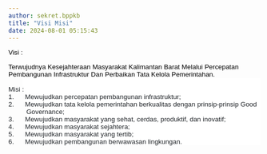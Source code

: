 ```yaml
---
author: sekret.bppkb
title: "Visi Misi"
date: 2024-08-01 05:15:43
---
```

<p class="MsoNormal" style="margin-bottom: 0cm;"><span style="font-size: 10pt; font-family: arial, helvetica, sans-serif;"><span style="color: black;"><span style="vertical-align: inherit;"><span style="vertical-align: inherit;"><span style="vertical-align: inherit;"><span style="vertical-align: inherit;"><span style="vertical-align: inherit;"><span style="vertical-align: inherit;"><span style="vertical-align: inherit;"><span style="vertical-align: inherit;"><span style="vertical-align: inherit;"><span style="vertical-align: inherit;">Visi :</span></span></span></span></span></span></span></span></span></span></span></span></p>

<p class="MsoNormal" style="margin-bottom: 0cm;"><span style="font-size: 10pt; font-family: arial, helvetica, sans-serif;"><span style="color: black;"><o:p></o:p></span></span><span style="font-size: 10pt; font-family: arial, helvetica, sans-serif;"><span style="color: black;"><span style="vertical-align: inherit;"><span style="vertical-align: inherit;"><span style="vertical-align: inherit;"><span style="vertical-align: inherit;"><span style="vertical-align: inherit;"><span style="vertical-align: inherit;"><span style="vertical-align: inherit;"><span style="vertical-align: inherit;"><span style="vertical-align: inherit;"><span style="vertical-align: inherit;">Terwujudnya Kesejahteraan Masyarakat Kalimantan Barat Melalui Percepatan Pembangunan Infrastruktur Dan Perbaikan Tata Kelola Pemerintahan.</span></span></span></span></span></span></span></span></span></span></span><span style="color: black;"><o:p></o:p></span></span></p>

<p class="MsoNormal" style="text-indent: -21.3pt; background: white; margin: 0cm 0cm 0cm 21.3pt;"><span style="font-size: 10pt; font-family: arial, helvetica, sans-serif; color: black;"><o:p>&nbsp;</o:p></span></p>

<p class="MsoNormal" style="text-indent: -21.3pt; background: white; margin: 0cm 0cm 0cm 21.3pt;"><span style="font-size: 10pt; font-family: arial, helvetica, sans-serif;"><span style="color: #212529;"><span style="vertical-align: inherit;"><span style="vertical-align: inherit;"><span style="vertical-align: inherit;"><span style="vertical-align: inherit;"><span style="vertical-align: inherit;"><span style="vertical-align: inherit;"><span style="vertical-align: inherit;"><span style="vertical-align: inherit;"><span style="vertical-align: inherit;"><span style="vertical-align: inherit;">Misi :</span></span></span></span></span></span></span></span></span></span></span><span style="color: black;"><o:p></o:p></span></span></p>

<p class="MsoListParagraph" style="text-indent: -27pt; background: white; margin: 0cm 0cm 0cm 27pt;"><span style="font-size: 10pt; font-family: arial, helvetica, sans-serif;"><!-- [if !supportLists]--><span style="color: #212529;"><span style="mso-list: Ignore;"><span style="vertical-align: inherit;"><span style="vertical-align: inherit;"><span style="vertical-align: inherit;"><span style="vertical-align: inherit;"><span style="vertical-align: inherit;"><span style="vertical-align: inherit;"><span style="vertical-align: inherit;"><span style="vertical-align: inherit;"><span style="vertical-align: inherit;"><span style="vertical-align: inherit;">1.</span></span></span></span></span></span></span></span></span></span><span style="font-style: normal; font-variant: normal; font-kerning: auto; font-optical-sizing: auto; font-feature-settings: normal; font-variation-settings: normal; font-weight: normal; font-stretch: normal; line-height: normal;">&nbsp; &nbsp; &nbsp;</span></span></span><span style="color: #212529;"><span style="vertical-align: inherit;"><span style="vertical-align: inherit;"><span style="vertical-align: inherit;"><span style="vertical-align: inherit;"><span style="vertical-align: inherit;"><span style="vertical-align: inherit;"><span style="vertical-align: inherit;"><span style="vertical-align: inherit;"><span style="vertical-align: inherit;"><span style="vertical-align: inherit;"> Mewujudkan percepatan pembangunan infrastruktur;</span></span></span></span></span></span></span></span></span></span></span><span style="color: black;"><o:p></o:p></span></span></p>

<p class="MsoListParagraph" style="text-indent: -27pt; background: white; margin: 0cm 0cm 0cm 27pt;"><span style="font-size: 10pt; font-family: arial, helvetica, sans-serif;"><!-- [if !supportLists]--><span style="color: #212529;"><span style="mso-list: Ignore;"><span style="vertical-align: inherit;"><span style="vertical-align: inherit;"><span style="vertical-align: inherit;"><span style="vertical-align: inherit;"><span style="vertical-align: inherit;"><span style="vertical-align: inherit;"><span style="vertical-align: inherit;"><span style="vertical-align: inherit;"><span style="vertical-align: inherit;"><span style="vertical-align: inherit;">2.</span></span></span></span></span></span></span></span></span></span><span style="font-style: normal; font-variant: normal; font-kerning: auto; font-optical-sizing: auto; font-feature-settings: normal; font-variation-settings: normal; font-weight: normal; font-stretch: normal; line-height: normal;">&nbsp; &nbsp;</span></span></span><span style="color: #212529;"><span style="vertical-align: inherit;"><span style="vertical-align: inherit;"><span style="vertical-align: inherit;"><span style="vertical-align: inherit;"><span style="vertical-align: inherit;"><span style="vertical-align: inherit;"><span style="vertical-align: inherit;"><span style="vertical-align: inherit;"><span style="vertical-align: inherit;"><span style="vertical-align: inherit;"> &nbsp; Mewujudkan tata kelola pemerintahan berkualitas dengan prinsip-prinsip Good Governance;</span></span></span></span></span></span></span></span></span></span></span><span style="color: black;"><o:p></o:p></span></span></p>

<p class="MsoListParagraph" style="text-indent: -27pt; background: white; margin: 0cm 0cm 0cm 27pt;"><span style="font-size: 10pt; font-family: arial, helvetica, sans-serif;"><!-- [if !supportLists]--><span style="color: #212529;"><span style="mso-list: Ignore;"><span style="vertical-align: inherit;"><span style="vertical-align: inherit;"><span style="vertical-align: inherit;"><span style="vertical-align: inherit;"><span style="vertical-align: inherit;"><span style="vertical-align: inherit;"><span style="vertical-align: inherit;"><span style="vertical-align: inherit;"><span style="vertical-align: inherit;"><span style="vertical-align: inherit;">3.</span></span></span></span></span></span></span></span></span></span><span style="font-style: normal; font-variant: normal; font-kerning: auto; font-optical-sizing: auto; font-feature-settings: normal; font-variation-settings: normal; font-weight: normal; font-stretch: normal; line-height: normal;">&nbsp; &nbsp;</span></span></span><span style="color: #212529;"><span style="vertical-align: inherit;"><span style="vertical-align: inherit;"><span style="vertical-align: inherit;"><span style="vertical-align: inherit;"><span style="vertical-align: inherit;"><span style="vertical-align: inherit;"><span style="vertical-align: inherit;"><span style="vertical-align: inherit;"><span style="vertical-align: inherit;"><span style="vertical-align: inherit;"> &nbsp; Mewujudkan masyarakat yang sehat, cerdas, produktif, dan inovatif;</span></span></span></span></span></span></span></span></span></span></span><span style="color: black;"><o:p></o:p></span></span></p>

<p class="MsoListParagraph" style="text-indent: -27pt; background: white; margin: 0cm 0cm 0cm 27pt;"><span style="font-size: 10pt; font-family: arial, helvetica, sans-serif;"><!-- [if !supportLists]--><span style="color: #212529;"><span style="mso-list: Ignore;"><span style="vertical-align: inherit;"><span style="vertical-align: inherit;"><span style="vertical-align: inherit;"><span style="vertical-align: inherit;"><span style="vertical-align: inherit;"><span style="vertical-align: inherit;"><span style="vertical-align: inherit;"><span style="vertical-align: inherit;"><span style="vertical-align: inherit;"><span style="vertical-align: inherit;">4.</span></span></span></span></span></span></span></span></span></span><span style="font-style: normal; font-variant: normal; font-kerning: auto; font-optical-sizing: auto; font-feature-settings: normal; font-variation-settings: normal; font-weight: normal; font-stretch: normal; line-height: normal;">&nbsp; &nbsp;</span></span></span><span style="color: #212529;"><span style="vertical-align: inherit;"><span style="vertical-align: inherit;"><span style="vertical-align: inherit;"><span style="vertical-align: inherit;"><span style="vertical-align: inherit;"><span style="vertical-align: inherit;"><span style="vertical-align: inherit;"><span style="vertical-align: inherit;"><span style="vertical-align: inherit;"><span style="vertical-align: inherit;"> &nbsp; Mewujudkan masyarakat sejahtera;</span></span></span></span></span></span></span></span></span></span></span><span style="color: black;"><o:p></o:p></span></span></p>

<p class="MsoListParagraph" style="text-indent: -27pt; background: white; margin: 0cm 0cm 0cm 27pt;"><span style="font-size: 10pt; font-family: arial, helvetica, sans-serif;"><!-- [if !supportLists]--><span style="color: #212529;"><span style="mso-list: Ignore;"><span style="vertical-align: inherit;"><span style="vertical-align: inherit;"><span style="vertical-align: inherit;"><span style="vertical-align: inherit;"><span style="vertical-align: inherit;"><span style="vertical-align: inherit;"><span style="vertical-align: inherit;"><span style="vertical-align: inherit;"><span style="vertical-align: inherit;"><span style="vertical-align: inherit;">5.</span></span></span></span></span></span></span></span></span></span><span style="font-style: normal; font-variant: normal; font-kerning: auto; font-optical-sizing: auto; font-feature-settings: normal; font-variation-settings: normal; font-weight: normal; font-stretch: normal; line-height: normal;">&nbsp; &nbsp;</span></span></span><span style="color: #212529;"><span style="vertical-align: inherit;"><span style="vertical-align: inherit;"><span style="vertical-align: inherit;"><span style="vertical-align: inherit;"><span style="vertical-align: inherit;"><span style="vertical-align: inherit;"><span style="vertical-align: inherit;"><span style="vertical-align: inherit;"><span style="vertical-align: inherit;"><span style="vertical-align: inherit;"> &nbsp; Mewujudkan masyarakat yang tertib;</span></span></span></span></span></span></span></span></span></span></span><span style="color: black;"><o:p></o:p></span></span></p>

<p class="MsoListParagraph" style="text-indent: -27pt; background: white; margin: 0cm 0cm 0cm 27pt;"><span style="font-size: 10pt; font-family: arial, helvetica, sans-serif;"><!-- [if !supportLists]--><span style="color: #212529;"><span style="mso-list: Ignore;"><span style="vertical-align: inherit;"><span style="vertical-align: inherit;"><span style="vertical-align: inherit;"><span style="vertical-align: inherit;"><span style="vertical-align: inherit;"><span style="vertical-align: inherit;"><span style="vertical-align: inherit;"><span style="vertical-align: inherit;"><span style="vertical-align: inherit;"><span style="vertical-align: inherit;">6.</span></span></span></span></span></span></span></span></span></span><span style="font-style: normal; font-variant: normal; font-kerning: auto; font-optical-sizing: auto; font-feature-settings: normal; font-variation-settings: normal; font-weight: normal; font-stretch: normal; line-height: normal;">&nbsp; &nbsp;</span></span></span><span style="color: #212529;"><span style="vertical-align: inherit;"><span style="vertical-align: inherit;"><span style="vertical-align: inherit;"><span style="vertical-align: inherit;"><span style="vertical-align: inherit;"><span style="vertical-align: inherit;"><span style="vertical-align: inherit;"><span style="vertical-align: inherit;"><span style="vertical-align: inherit;"><span style="vertical-align: inherit;"> &nbsp; Mewujudkan pembangunan berwawasan lingkungan.</span></span></span></span></span></span></span></span></span></span></span></span><span style="font-size: 13.5pt; font-family: 'Segoe UI',sans-serif; color: black;"><o:p></o:p></span></p>
